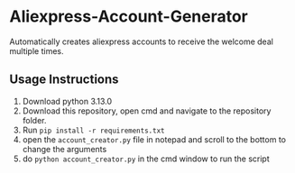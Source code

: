 # Aliexpress-Account-Generator
Automatically creates aliexpress accounts to receive the welcome deal multiple times.  
## Usage Instructions  
1. Download python 3.13.0
2. Download this repository, open cmd and navigate to the repository folder.
3. Run `pip install -r requirements.txt`
4. open the `account_creator.py` file in notepad and scroll to the bottom to change the arguments
5. do `python account_creator.py` in the cmd window to run the script
